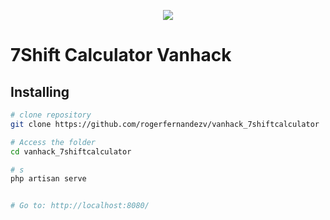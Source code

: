 <p align="center"><img src="https://www.7shifts.com/images/media-kit/logo-black.png"></p>


# 7Shift Calculator Vanhack 



## Installing

```bash
# clone repository
git clone https://github.com/rogerfernandezv/vanhack_7shiftcalculator

# Access the folder
cd vanhack_7shiftcalculator

# s
php artisan serve


# Go to: http://localhost:8080/

```
